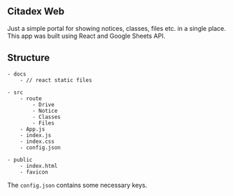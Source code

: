 ## Citadex Web
Just a simple portal for showing notices, classes, files etc. in a single place. This app was built using React and Google Sheets API.

## Structure
```
- docs
    - // react static files

- src
    - route
        - Drive
        - Notice
        - Classes
        - Files
    - App.js
    - index.js
    - index.css
    - config.json

- public
    - index.html
    - favicon
```
The `config.json` contains some necessary keys.